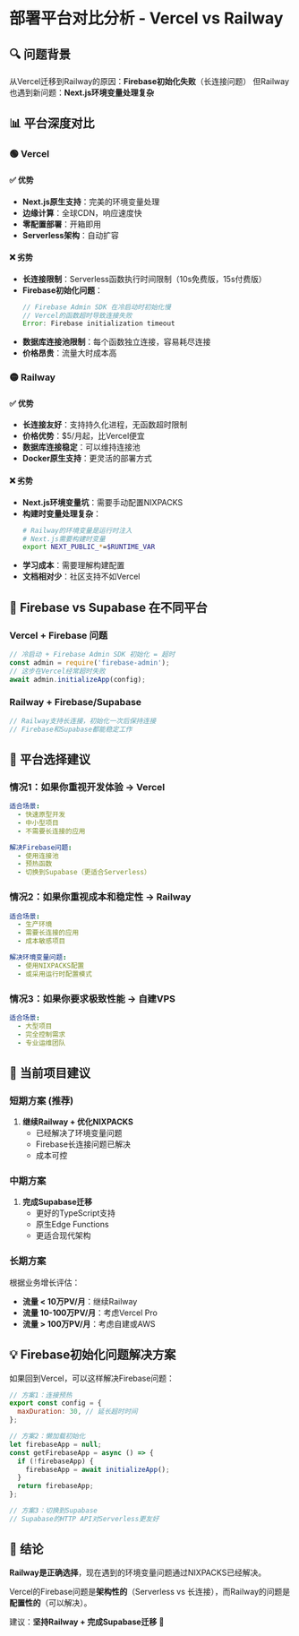 # 部署平台对比分析 - Vercel vs Railway

## 🔍 问题背景

从Vercel迁移到Railway的原因：**Firebase初始化失败**（长连接问题）
但Railway也遇到新问题：**Next.js环境变量处理复杂**

## 📊 平台深度对比

### 🟢 Vercel
#### ✅ 优势
- **Next.js原生支持**：完美的环境变量处理
- **边缘计算**：全球CDN，响应速度快
- **零配置部署**：开箱即用
- **Serverless架构**：自动扩容

#### ❌ 劣势
- **长连接限制**：Serverless函数执行时间限制（10s免费版，15s付费版）
- **Firebase初始化问题**：
  ```javascript
  // Firebase Admin SDK 在冷启动时初始化慢
  // Vercel的函数超时导致连接失败
  Error: Firebase initialization timeout
  ```
- **数据库连接池限制**：每个函数独立连接，容易耗尽连接
- **价格昂贵**：流量大时成本高

### 🟡 Railway
#### ✅ 优势
- **长连接友好**：支持持久化进程，无函数超时限制
- **价格优势**：$5/月起，比Vercel便宜
- **数据库连接稳定**：可以维持连接池
- **Docker原生支持**：更灵活的部署方式

#### ❌ 劣势
- **Next.js环境变量坑**：需要手动配置NIXPACKS
- **构建时变量处理复杂**：
  ```bash
  # Railway的环境变量是运行时注入
  # Next.js需要构建时变量
  export NEXT_PUBLIC_*=$RUNTIME_VAR
  ```
- **学习成本**：需要理解构建配置
- **文档相对少**：社区支持不如Vercel

## 🔄 Firebase vs Supabase 在不同平台

### Vercel + Firebase 问题
```javascript
// 冷启动 + Firebase Admin SDK 初始化 = 超时
const admin = require('firebase-admin');
// 这步在Vercel经常超时失败
await admin.initializeApp(config);
```

### Railway + Firebase/Supabase
```javascript
// Railway支持长连接，初始化一次后保持连接
// Firebase和Supabase都能稳定工作
```

## 🎯 平台选择建议

### 情况1：如果你重视开发体验 → **Vercel**
```yaml
适合场景:
  - 快速原型开发
  - 中小型项目
  - 不需要长连接的应用

解决Firebase问题:
  - 使用连接池
  - 预热函数
  - 切换到Supabase（更适合Serverless）
```

### 情况2：如果你重视成本和稳定性 → **Railway**
```yaml
适合场景:
  - 生产环境
  - 需要长连接的应用
  - 成本敏感项目

解决环境变量问题:
  - 使用NIXPACKS配置
  - 或采用运行时配置模式
```

### 情况3：如果你要求极致性能 → **自建VPS**
```yaml
适合场景:
  - 大型项目
  - 完全控制需求
  - 专业运维团队
```

## 🔧 当前项目建议

### 短期方案 (推荐)
1. **继续Railway + 优化NIXPACKS**
   - 已经解决了环境变量问题
   - Firebase长连接问题已解决
   - 成本可控

### 中期方案
1. **完成Supabase迁移**
   - 更好的TypeScript支持
   - 原生Edge Functions
   - 更适合现代架构

### 长期方案
根据业务增长评估：
- **流量 < 10万PV/月**：继续Railway
- **流量 10-100万PV/月**：考虑Vercel Pro
- **流量 > 100万PV/月**：考虑自建或AWS

## 💡 Firebase初始化问题解决方案

如果回到Vercel，可以这样解决Firebase问题：

```javascript
// 方案1：连接预热
export const config = {
  maxDuration: 30, // 延长超时时间
};

// 方案2：懒加载初始化
let firebaseApp = null;
const getFirebaseApp = async () => {
  if (!firebaseApp) {
    firebaseApp = await initializeApp();
  }
  return firebaseApp;
};

// 方案3：切换到Supabase
// Supabase的HTTP API对Serverless更友好
```

## 🎯 结论

**Railway是正确选择**，现在遇到的环境变量问题通过NIXPACKS已经解决。

Vercel的Firebase问题是**架构性的**（Serverless vs 长连接），而Railway的问题是**配置性的**（可以解决）。

建议：**坚持Railway + 完成Supabase迁移** 🚀
